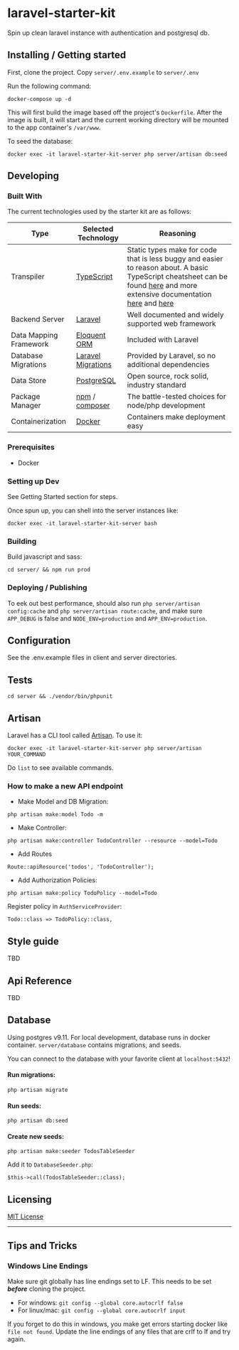 
# laravel-starter-kit

Spin up clean laravel instance with authentication and postgresql db.

## Installing / Getting started

First, clone the project. Copy `server/.env.example` to `server/.env`

Run the following command:

```shell
docker-compose up -d
```

This will first build the image based off the project's `Dockerfile`.  After the image is built, it will start and the current working directory will be mounted to the app container's `/var/www`.

To seed the database:

```shell
docker exec -it laravel-starter-kit-server php server/artisan db:seed
```

## Developing

### Built With

The current technologies used by the starter kit are as follows:

| Type | Selected Technology | Reasoning |
| ---- | ------------------- | --------- |
| Transpiler | [TypeScript](https://www.typescriptlang.org/) | Static types make for code that is less buggy and easier to reason about.  A basic TypeScript cheatsheet can be found [here](https://www.sitepen.com/blog/2013/12/31/typescript-cheat-sheet/) and more extensive documentation [here](https://www.typescriptlang.org/docs/tutorial.html) and [here](https://www.sitepen.com/blog/2013/12/31/definitive-guide-to-typescript/) |
| Backend Server | [Laravel](https://laravel.com/docs/5.8) | Well documented and widely supported web framework |
| Data Mapping Framework | [Eloquent ORM](https://laravel.com/docs/5.8/eloquent) | Included with Laravel |
| Database Migrations | [Laravel Migrations](https://laravel.com/docs/5.8/migrations) | Provided by Laravel, so no additional dependencies |
| Data Store | [PostgreSQL](https://www.postgresql.org/) | Open source, rock solid, industry standard |
| Package Manager | [npm](https://www.npmjs.com/) / [composer](https://getcomposer.org/) | The battle-tested choices for node/php development |
| Containerization | [Docker](https://www.docker.com/) | Containers make deployment easy |

### Prerequisites

- Docker

### Setting up Dev

See Getting Started section for steps.

Once spun up, you can shell into the server instances like:

```shell
docker exec -it laravel-starter-kit-server bash
```

### Building

Build javascript and sass:

```shell
cd server/ && npm run prod
```

### Deploying / Publishing


To eek out best performance, should also run `php server/artisan config:cache` and `php server/artisan route:cache`, and make sure `APP_DEBUG` is false and `NODE_ENV=production` and `APP_ENV=production`.

## Configuration

See the .env.example files in client and server directories.

## Tests

```shell
cd server && ./vendor/bin/phpunit
```

## Artisan

Laravel has a CLI tool called [Artisan](https://laravel.com/docs/5.8/artisan). To use it:

```shell
docker exec -it laravel-starter-kit-server php server/artisan YOUR_COMMAND
```

Do `list` to see available commands.

### How to make a new API endpoint

- Make Model and DB Migration:

```
php artisan make:model Todo -m
```

-  Make Controller:

```
php artisan make:controller TodoController --resource --model=Todo
```

-  Add Routes

```
Route::apiResource('todos', 'TodoController');
```

-  Add Authorization Policies:

```
php artisan make:policy TodoPolicy --model=Todo
```

Register policy in `AuthServiceProvider`:

```
Todo::class => TodoPolicy::class,
```


## Style guide

TBD

## Api Reference

TBD

## Database

Using postgres v9.11. For local development, database runs in docker container. `server/database` contains migrations, and seeds.

You can connect to the database with your favorite client at `localhost:5432`!

#### Run migrations:

```shell
php artisan migrate
```

#### Run seeds:

```shell
php artisan db:seed
```

#### Create new seeds:

```shell
php artisan make:seeder TodosTableSeeder
```

Add it to `DatabaseSeeder.php`:

```
$this->call(TodosTableSeeder::class);
```

## Licensing

[MIT License](LICENSE.md)

---

## Tips and Tricks

### Windows Line Endings

Make sure git globally has line endings set to LF.  This needs to be set ***before*** cloning the project.

- For windows: `git config --global core.autocrlf false`
- For linux/mac: `git config --global core.autocrlf input`

If you forget to do this in windows, you make get errors starting docker like `file not found`. 
Update the line endings of any files that are crlf to lf and try again.
